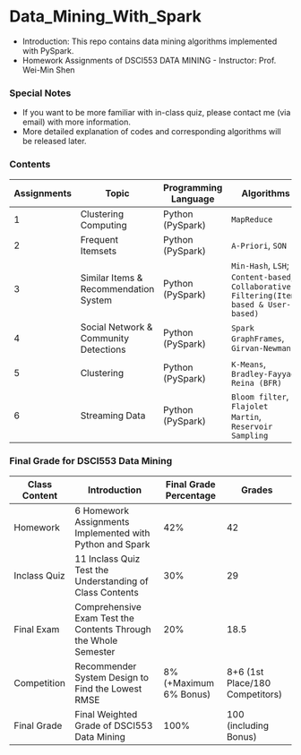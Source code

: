 # Data_Mining_With_Spark

- Introduction: This repo contains data mining algorithms implemented with PySpark. 
- Homework Assignments of DSCI553 DATA MINING - Instructor: Prof. Wei-Min Shen

### Special Notes
- If you want to be more familiar with in-class quiz, please contact me (via email) with more information.
- More detailed explanation of codes and corresponding algorithms will be released later.
### Contents
| Assignments | Topic | Programming Language |    Algorithms    | Grades |
| ----------- | ----- | -------------------- | ----------------- | ----- |
|      1      | Clustering Computing | Python (PySpark) | `MapReduce` | 7/7 |
|      2      | Frequent Itemsets | Python (PySpark) | `A-Priori`, `SON` | 7/7 |
|      3      | Similar Items & Recommendation System | Python (PySpark) | `Min-Hash`, `LSH`; `Content-based`, `Collaborative Filtering(Item-based & User-based)` | 7/7 |
|      4      | Social Network & Community Detections | Python (PySpark) | `Spark GraphFrames`, `Girvan-Newman` | 7/7 |
|      5      | Clustering | Python (PySpark) | `K-Means`, `Bradley-Fayyad-Reina (BFR)` | 7/7 |
|      6      | Streaming Data | Python (PySpark) | `Bloom filter`, `Flajolet Martin`, `Reservoir Sampling` | 7/7 |


### Final Grade for DSCI553 Data Mining
| Class Content | Introduction | Final Grade Percentage | Grades |
| ------------- | ------------ | ---------------------- | ------ |
|      Homework      | 6 Homework Assignments Implemented with Python and Spark | 42% | 42 |
|      Inclass Quiz      | 11 Inclass Quiz Test the Understanding of Class Contents | 30% | 29 |
|      Final Exam      | Comprehensive Exam Test the Contents Through the Whole Semester | 20% | 18.5 |
|      Competition      | Recommender System Design to Find the Lowest RMSE | 8%(+Maximum 6% Bonus) | 8+6 (1st Place/180 Competitors) |
|      Final Grade      | Final Weighted Grade of DSCI553 Data Mining | 100% | 100 (including Bonus) |



